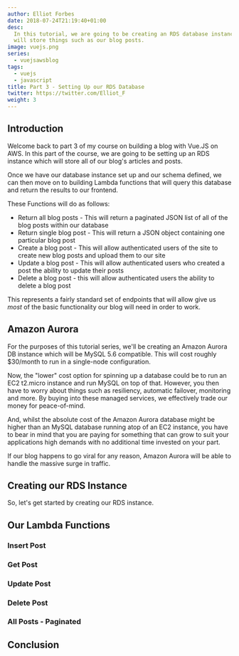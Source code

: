 ```yaml
---
author: Elliot Forbes
date: 2018-07-24T21:19:40+01:00
desc:
  In this tutorial, we are going to be creating an RDS database instance which
  will store things such as our blog posts.
image: vuejs.png
series:
  - vuejsawsblog
tags:
  - vuejs
  - javascript
title: Part 3 - Setting Up our RDS Database
twitter: https://twitter.com/Elliot_F
weight: 3
---
```


## Introduction

Welcome back to part 3 of my course on building a blog with Vue.JS on AWS. In
this part of the course, we are going to be setting up an RDS instance which
will store all of our blog's articles and posts.

Once we have our database instance set up and our schema defined, we can then
move on to building Lambda functions that will query this database and return
the results to our frontend.

These Functions will do as follows:

- Return all blog posts - This will return a paginated JSON list of all of the
  blog posts within our database
- Return single blog post - This will return a JSON object containing one
  particular blog post
- Create a blog post - This will allow authenticated users of the site to create
  new blog posts and upload them to our site
- Update a blog post - This will allow authenticated users who created a post
  the ability to update their posts
- Delete a blog post - this will allow authenticated users the ability to delete
  a blog post

This represents a fairly standard set of endpoints that will allow give us
_most_ of the basic functionality our blog will need in order to work.

## Amazon Aurora

For the purposes of this tutorial series, we'll be creating an Amazon Aurora DB
instance which will be MySQL 5.6 compatible. This will cost roughly \$30/month
to run in a single-node configuration.

Now, the "lower" cost option for spinning up a database could be to run an EC2
t2.micro instance and run MySQL on top of that. However, you then have to worry
about things such as resiliency, automatic failover, monitoring and more. By
buying into these managed services, we effectively trade our money for
peace-of-mind.

And, whilst the absolute cost of the Amazon Aurora database might be higher than
an MySQL database running atop of an EC2 instance, you have to bear in mind that
you are paying for something that can grow to suit your applications high
demands with no additional time invested on your part.

If our blog happens to go viral for any reason, Amazon Aurora will be able to
handle the massive surge in traffic.

## Creating our RDS Instance

So, let's get started by creating our RDS instance.

## Our Lambda Functions

### Insert Post

### Get Post

### Update Post

### Delete Post

### All Posts - Paginated

## Conclusion

